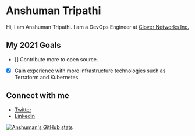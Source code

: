 # Anshuman Tripathi

Hi, I am Anshuman Tripathi. I am a DevOps Engineer at [Clover Networks Inc.](https://www.clover.com/)

## My 2021 Goals
- [] Contribute more to open source.
- [X] Gain experience with more infrastructure technologies such as Terraform and Kubernetes

## Connect with me
- [Twitter](https://twitter.com/anshumant09)
- [Linkedin](https://www.linkedin.com/in/anshumantripathi09/)


[![Anshuman's GitHub stats](https://github-readme-stats.vercel.app/api?username=AnshumanTripathi&count_private=true&theme=dark)](https://github.com/anuraghazra/github-readme-stats)
